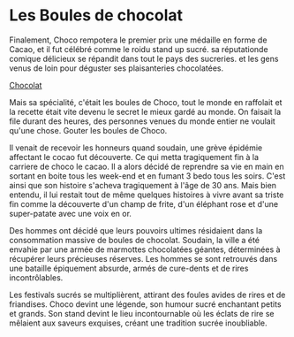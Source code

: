 # Les Boules de chocolat
Finalement, Choco rempotera le premier prix une médaille en forme de Cacao, et il fut célébré comme le roidu stand up sucré.
sa réputationde comique délicieux se répandit dans tout le pays des sucreries. 
et les gens venus de loin pour déguster ses plaisanteries chocolatées.

[Chocolat](https://sante-et-gourmandise.com/wp-content/uploads/2018/12/boules_de_chocolat_coeur_amande_fondant.jpg)

Mais sa spécialité, c'était les boules de Choco, tout le monde en raffolait et 
la recette était vite devenu le secret le mieux gardé au monde.
On faisait la file durant des heures, des personnes venues du monde entier ne voulait qu'une chose.
Gouter les boules de Choco.

Il venait de recevoir les honneurs quand soudain, une grève épidémie affectant le cocao fut découverte.
Ce qui metta tragiquement fin à la carriere de choco le cacao.
Il a alors décidé de reprendre sa vie en main en sortant en boite tous les week-end et en fumant 3 bedo tous les soirs.
C'est ainsi que son histoire s'acheva tragiquement à l'âge de 30 ans. Mais bien entendu, il lui restait tout de même quelques histoires à vivre avant
sa triste fin comme la découverte d'un champ de frite, d'un éléphant rose et d'une super-patate avec une voix en or.

Des hommes ont décidé que leurs pouvoirs ultimes résidaient dans la consommation massive de boules de chocolat. Soudain, la ville a été envahie par une armée de marmottes chocolatées géantes, déterminées à récupérer leurs précieuses réserves. Les hommes se sont retrouvés dans une bataille épiquement absurde, armés de cure-dents et de rires incontrôlables.

Les festivals sucrés se multiplièrent, attirant des foules avides de rires et de friandises. Choco devint une légende, son humour sucré enchantant petits et grands. Son stand devint le lieu incontournable où les éclats de rire se mêlaient aux saveurs exquises, créant une tradition sucrée inoubliable.
